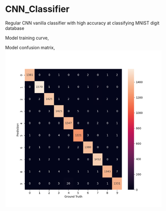 # CNN_Classifier
Regular CNN vanilla classifier with high accuracy at classifying MNIST digit database

Model training curve,
![]()

Model confusion matrix,
![](https://github.com/Tomer-Lapidot/CNN_Classifier/blob/main/Confusion_Matrix.png)

